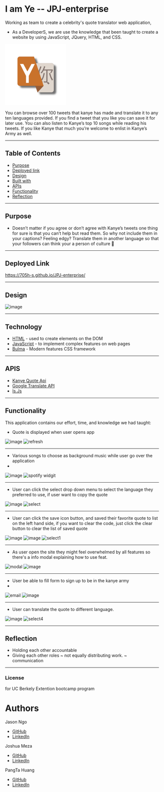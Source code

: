 # I am Ye -- JPJ-enterprise 
Working as team to create a celebrity's quote translator web application, 

- As a DeveloperS, we are use the knowledge that been taught to create a website by using JavaScript, JQuery, HTML, and CSS.

<img src="images/logo.PNG" alt="drawing" width="200"/>

You can browse over 100 tweets that kanye has made and translate it to any ten languages provided. If you find a tweet that you like you can save it for later use. You can also listen to Kanye’s top 10 songs while reading his tweets. If you like Kanye that much you’re welcome to enlist in Kanye’s Army as well. 


---
## Table of Contents 

* [Purpose](#Purpose)
* [Deployed link](#Deployed-Link)
* [Design](#Design)
* [Built with](#technology)
* [APIs](#APIS)
* [Functionality](#Functionality)
* [Reflection](#Reflection)

---
## Purpose
- Doesn’t matter if you agree or don’t agree with Kanye’s tweets one thing for sure is that you can’t help but read them. So why not include them in your captions? Feeling edgy? Translate them in another language so that your followers can think your a person of culture 🤌
___

## Deployed Link

https://705h-s.github.io/JPJ-enterprise/
___

## Design
![image](https://user-images.githubusercontent.com/87446864/149490614-c261f3a0-f773-4565-8a0f-0f97eaac191f.png)
___

## Technology

- [HTML](https://developer.mozilla.org/en-US/docs/Web/HTML) - used to create elements on the DOM
- [JavaScript](https://developer.mozilla.org/en-US/docs/Web/JavaScript) -  to implement complex features on web pages
- [Bulma](https://bulma.io/)  - Modern features CSS framework
___

## APIS
  - <a href ="api.kanye.rest/">Kanye Quote Api</a>
  - <a href ="https://rapidapi.com/googlecloud/api/google-translate1/details"> Google Translate API </a>
  - [Is.Js](https://github.com/arasatasaygin/is.js)
___

## Functionality
This application contains our effort, time, and knowledge we had taught:

- Quote is displayed when user opens app

![image](https://user-images.githubusercontent.com/87446864/150028805-a3cd6b2b-3261-4d46-886a-fe039928854f.png)
![refresh](https://user-images.githubusercontent.com/87446864/150029204-253bd839-3821-4d6d-8cea-de9234b78ff0.gif)

____

- Various songs to choose as background music while user go over the application
- 
![image](https://user-images.githubusercontent.com/87446864/150029557-3f07ad04-9069-4d2a-95c6-f14bb9c845f5.png)
![spotify widgit](https://user-images.githubusercontent.com/87446864/150029631-7dc2dfd0-c05f-46b2-a390-988e4ace92c5.gif)
___

- User can click the select drop down menu to select the language they preferred to use, if user want to copy the quote 

![image](https://user-images.githubusercontent.com/87446864/150029685-e01c5835-4d03-42f5-8810-ad016485c5ff.png)
![select](https://user-images.githubusercontent.com/87446864/150029938-72669e8f-115c-4fcb-80f6-2f8627e4359f.gif)

___

- User can click the save icon button, and saved their favorite quote to list on the left hand side, if you want to clear the code, just click the clear button to clear the list of saved quote


![image](https://user-images.githubusercontent.com/87446864/150030492-2ed11891-9f13-49b0-ba5b-c6fc403b0ac2.png)
![image](https://user-images.githubusercontent.com/87446864/150030497-44e38f8c-cf6a-4b4c-8bac-a32cbb7443f6.png)
![select1](https://user-images.githubusercontent.com/87446864/150030613-f66780c8-3341-4f82-8882-61c9bb873b65.gif)

___

- As user open the site they might feel overwhelmed by all features so there's a info modal explaining how to use feat. 

![modal](https://user-images.githubusercontent.com/87446864/150030942-26759929-78b3-4c7a-87dc-d623a6a0b416.gif)
![image](https://user-images.githubusercontent.com/87446864/150030983-13558d2b-be84-49ba-8bac-034a156d54e2.png)

____

- User be able to fill form to  sign up to be in the kanye army 
-
![email](https://user-images.githubusercontent.com/87446864/150031047-073fed9b-3bc3-4f5a-88fa-c0eadb073fa2.gif)
![image](https://user-images.githubusercontent.com/87446864/150031063-53436282-ef19-48bc-a6ac-b71782519540.png)

___

- User can translate the quote to different language.

![image](https://user-images.githubusercontent.com/87446864/150031360-d00570b3-a908-4676-803a-4905c4cefdeb.png)
![select4](https://user-images.githubusercontent.com/87446864/150031399-87540499-0212-409a-8040-2317b3085ac0.gif)
____

## Reflection 
- Holding each other accountable 
- Giving each other roles
~ not equally distributing work.
~ communication 
___

### License
for UC Berkely Extention bootcamp program

# Authors

Jason Ngo
- <a href ="">GitHub</a>
- <a href ="">LinkedIn</a>

Joshua Meza
- <a href ="https://github.com/705h-S">GitHub</a>
- <a href ="linkedin.com/in/joshua-meza-sinai">LinkedIn</a>

PangTa Huang
- <a href ="https://github.com/willyhuang18/HomeWork">GitHub</a>
- <a href ="https://www.linkedin.com/feed/">LinkedIn</a>
